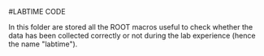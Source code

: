 #LABTIME CODE

In this folder are stored all the ROOT macros useful to check whether the data has been collected correctly or not during the lab experience (hence the name "labtime").
